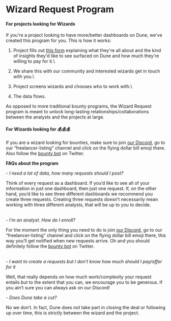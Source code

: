 # Wizard Request Program

#### For projects looking for Wizards&#x20;

If you're a project looking to have more/better dashboards on Dune, we've created this program for you. This is how it works:

1. Project fills out [this form](https://bounties.dune.xyz) explaining what they're all about and the kind of insights they'd like to see surfaced on Dune and how much they're willing to pay for it.\

2. We share this with our community and interested wizards get in touch with you.\

3. Project screens wizards and chooses who to work with.\

4. The data flows.

As opposed to more traditional bounty programs, the Wizard Request program is meant to unlock long-lasting relationships/collaborations between the analysts and the projects at large.



#### For Wizards looking for :moneybag::moneybag::moneybag:

If you are a wizard looking for bounties, make sure to join [our Discord](https://discord.gg/ErrzwBz), go to our “freelancer-listing” channel and click on the flying dollar bill emoji there. Also follow the [bounty bot](https://twitter.com/Dune\_Bounties) on Twitter.



**FAQs about the program**

_- I need a lot of data, how many requests should I post?_

Think of every request as a dashboard. If you’d like to see all of your information in just one dashboard, then just one request. If, on the other hand, you’d like to see three different dashboards we recommend you create three requests. Creating three requests doesn’t necessarily mean working with three different analysts, that will be up to you to decide.

\
_- I’m an analyst. How do I enroll?_

For the moment the only thing you need to do is join [our Discord](https://discord.gg/dunecom), go to our “freelancer-listing” channel and click on the flying dollar bill emoji there, this way you’ll get notified when new requests arrive. Oh and you should definitely follow the [bounty bot](https://twitter.com/Dune_Bounties) on Twitter.

\
_- I want to create a requests but I don’t know how much should I pay/offer for it_

Well, that really depends on how much work/complexity your request entails but to the extent that you can, we encourage you to be generous. If you ain’t sure you can always ask on our Discord!

_- Does Dune take a cut?_

No we don’t. In fact, Dune does not take part in closing the deal or following up over time, this is strictly between the wizard and the project.
